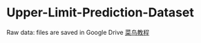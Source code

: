 # Upper-Limit-Prediction-Dataset
Raw data: files are saved in Google Drive [菜鸟教程](https://www.runoob.com)
